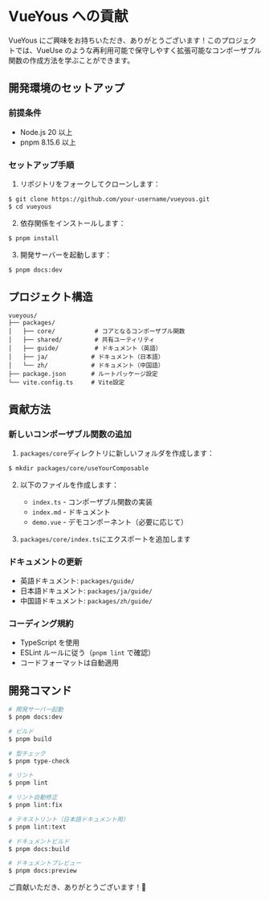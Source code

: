 # VueYous への貢献

VueYous にご興味をお持ちいただき、ありがとうございます！このプロジェクトでは、VueUse のような再利用可能で保守しやすく拡張可能なコンポーザブル関数の作成方法を学ぶことができます。

## 開発環境のセットアップ

### 前提条件

- Node.js 20 以上
- pnpm 8.15.6 以上

### セットアップ手順

1. リポジトリをフォークしてクローンします：

```bash
$ git clone https://github.com/your-username/vueyous.git
$ cd vueyous
```

2. 依存関係をインストールします：

```bash
$ pnpm install
```

3. 開発サーバーを起動します：

```bash
$ pnpm docs:dev
```

## プロジェクト構造

```
vueyous/
├── packages/
│   ├── core/           # コアとなるコンポーザブル関数
│   ├── shared/         # 共有ユーティリティ
│   ├── guide/          # ドキュメント（英語）
│   ├── ja/            # ドキュメント（日本語）
│   └── zh/            # ドキュメント（中国語）
├── package.json       # ルートパッケージ設定
└── vite.config.ts     # Vite設定
```

## 貢献方法

### 新しいコンポーザブル関数の追加

1. `packages/core`ディレクトリに新しいフォルダを作成します：

```bash
$ mkdir packages/core/useYourComposable
```

2. 以下のファイルを作成します：
   - `index.ts` - コンポーザブル関数の実装
   - `index.md` - ドキュメント
   - `demo.vue` - デモコンポーネント（必要に応じて）

3. `packages/core/index.ts`にエクスポートを追加します

### ドキュメントの更新

- 英語ドキュメント: `packages/guide/`
- 日本語ドキュメント: `packages/ja/guide/`
- 中国語ドキュメント: `packages/zh/guide/`

### コーディング規約

- TypeScript を使用
- ESLint ルールに従う（`pnpm lint` で確認）
- コードフォーマットは自動適用

## 開発コマンド

```bash
# 開発サーバー起動
$ pnpm docs:dev

# ビルド
$ pnpm build

# 型チェック
$ pnpm type-check

# リント
$ pnpm lint

# リント自動修正
$ pnpm lint:fix

# テキストリント（日本語ドキュメント用）
$ pnpm lint:text

# ドキュメントビルド
$ pnpm docs:build

# ドキュメントプレビュー
$ pnpm docs:preview
```

ご貢献いただき、ありがとうございます！🎉
